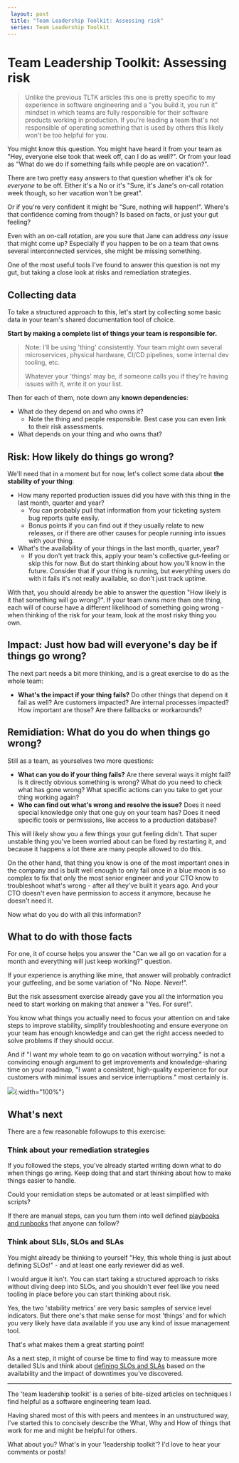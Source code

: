```yaml
---
 layout: post
 title: "Team Leadership Toolkit: Assessing risk"
 series: Team Leadership Toolkit
---
```


# Team Leadership Toolkit: Assessing risk

> Unlike the previous TLTK articles this one is pretty specific to my experience in software engineering and a "you build it, you run it" mindset in which teams are fully responsible for their software products working in production. 
> If you're leading a team that's not responsible of operating something that is used by others this likely won't be too helpful for you. 

You might know this question. You might have heard it from your team as "Hey, everyone else took that week off, can I do as well?".
Or from your lead as "What do we do if something fails while people are on vacation?".

There are two pretty easy answers to that question whether it's ok for *everyone* to be off. 
Either it's a No or it's "Sure, it's Jane's on-call rotation week though, so her vacation won't be great".

Or if you're very confident it might be "Sure, nothing will happen!".
Where's that confidence coming from though? Is based on facts, or just your gut feeling?

Even with an on-call rotation, are you sure that Jane can address *any* issue that might come up?
Especially if you happen to be on a team that owns several interconnected services, she might be missing something.

One of the most useful tools I've found to answer this question is not my gut, but taking a close look at risks and remediation strategies.

## Collecting data

To take a structured approach to this, let's start by collecting some basic data in your team's shared documentation tool of choice.

**Start by making a complete list of things your team is responsible for.**

> Note: I'll be using 'thing' consistently. Your team might own several microservices, physical hardware, CI/CD pipelines, some internal dev tooling, etc. 
>
> Whatever your 'things' may be, if someone calls you if they're having issues with it, write it on your list. 

Then for each of them, note down any **known dependencies**: 
* What do they depend on and who owns it?
  * Note the thing and people responsible. Best case you can even link to their risk assessments.
* What depends on your thing and who owns that?

## Risk: How likely do things go wrong?

We'll need that in a moment but for now, let's collect some data about **the stability of your thing**:

* How many reported production issues did you have with this thing in the last month, quarter and year?
  * You can probably pull that information from your ticketing system bug reports quite easily.
  * Bonus points if you can find out if they usually relate to new releases, or if there are other causes for people running into issues with your thing. 
* What's the availability of your things in the last month, quarter, year?
  * If you don't yet track this, apply your team's  collective gut-feeling or skip this for now. But do start thinking about how you'll know in the future. Consider that if your thing is running, but everything users do with it fails it's not really available, so don't just track uptime.

With that, you should already be able to answer the question "How likely is it that something will go wrong?".
If your team owns more than one thing, each will of course have a different likelihood of something going wrong - when thinking of the risk for your team, look at the most risky thing you own.

 ## Impact: Just how bad will everyone's day be if things go wrong?

The next part needs a bit more thinking, and is a great exercise to do as the whole team: 

* **What's the impact if your thing fails?** Do other things that depend on it fail as well? Are customers impacted? Are internal processes impacted? How important are those? Are there fallbacks or workarounds?

## Remidiation: What do you do when things go wrong?

Still as a team, as yourselves two more questions:

* **What can you do if your thing fails?** Are there several ways it might fail? Is it directly obvious something is wrong? What do you need to check what has gone wrong? What specific actions can you take to get your thing working again?
* **Who can find out what's wrong and resolve the issue?** Does it need special knowledge only that one guy on your team has? Does it need specific tools or permissions, like access to a production database?

This will likely show you a few things your gut feeling didn't.
That super unstable thing you've been worried about can be fixed by restarting it, and because it happens a lot there are many people allowed to do this.

On the other hand, that thing you know is one of the most important ones in the company and is built well enough to only fail once in a blue moon is so complex to fix that only the most senior engineer and your CTO know to troubleshoot what's wrong - after all they've built it years ago. And your CTO doesn't even have permission to access it anymore, because he doesn't need it. 

Now what do you do with all this information?

## What to do with those facts

For one, it of course helps you answer the "Can we all go on vacation for a month and everything will just keep working?" question.

If your experience is anything like mine, that answer will probably contradict your gutfeeling, and be some variation of "No. Nope. Never!".

But the risk assessment exercise already gave you all the information you need to start working on making that answer a "Yes. For sure!".

You know what things you actually need to focus your attention on and take steps to improve stability, simplify troubleshooting and ensure everyone on your team has enough knowledge and can get the right access needed to solve problems if they should occur. 

And if "I want my whole team to go on vacation without worrying." is not a convincing enough argument to get improvements and knowledge-sharing time on your roadmap, "I want a consistent, high-quality experience for our customers with minimal issues and service interruptions." most certainly is.

![](https://riedmann.dev/img/tltk/risk.png){:width="100%"}

## What's next

There are a few reasonable followups to this exercise: 

### Think about your remediation strategies

If you followed the steps, you've already started writing down what to do when things go wring. Keep doing that and start thinking about how to make things easier to handle.

Could your remidiation steps be automated or at least simplified with scripts?

If there are manual steps, can you turn them into well defined [playbooks and runbooks](https://www.pagerduty.com/resources/learn/what-is-a-runbook/) that anyone can follow?

### Think about SLIs, SLOs and SLAs

You might already be thinking to yourself "Hey, this whole thing is just about defining SLOs!" - and at least one early reviewer did as well.

I would argue it isn't. You can start taking a structured approach to risks without diving deep into SLOs, and you shouldn't ever feel like you need tooling in place before you can start thinking about risk.

Yes, the two 'stability metrics' are very basic samples of service level indicators. But there one's that make sense for most 'things' and for which you very likely have data available if you use any kind of issue management tool.

That's what makes them a great starting point!

As a next step, it might of course be time to find way to meassure more detailed SLIs and think about [defining SLOs and SLAs](https://cloud.google.com/blog/products/devops-sre/sre-fundamentals-sli-vs-slo-vs-sla) based on the availability and the impact of downtimes you've discovered.

---

The 'team leadership toolkit' is a series of bite-sized articles on techniques I find helpful as a software engineering team lead.

Having shared most of this with peers and mentees in an unstructured way, I've started this to concisely describe the What, Why and How of things that work for me and might be helpful for others. 

What about you?  What's in your 'leadership toolkit'? 
I'd love to hear your comments or posts!